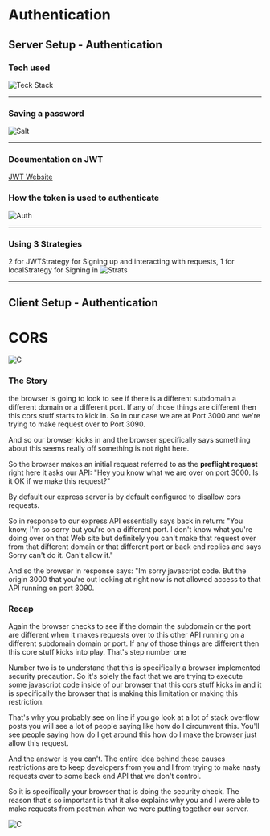 # Authentication

## Server Setup - Authentication

### Tech used
![Teck Stack](https://cdn.discordapp.com/attachments/562738302046830592/565935016845246484/Screen_Shot_2019-04-11_at_12.22.59_PM.png)

---

### Saving a password
![Salt](https://cdn.discordapp.com/attachments/562738302046830592/566081252130816012/Screen_Shot_2019-04-11_at_10.04.19_PM.png)

---

### Documentation on JWT
[JWT Website](https://jwt.io/)

### How the token is used to authenticate
![Auth](https://cdn.discordapp.com/attachments/562738302046830592/566084594898698250/Screen_Shot_2019-04-11_at_10.16.08_PM.png)

---

### Using 3 Strategies
2 for JWTStrategy for Signing up and interacting with requests, 1 for localStrategy for Signing in
![Strats](https://cdn.discordapp.com/attachments/562738302046830592/566296636402303003/Screen_Shot_2019-04-12_at_12.17.53_PM.png)

---

## Client Setup - Authentication

# CORS

![C](https://cdn.discordapp.com/attachments/562738302046830592/566775797189181452/Screen_Shot_2019-04-13_at_7.59.43_PM.png)

### The Story

the browser is going to look to see if there is a different subdomain a different domain or a different port. If any of those things are different then this cors stuff starts to kick in. So in our case we are at Port 3000 and we're trying to make request over to Port 3090.

And so our browser kicks in and the browser specifically says something about this seems really off something is not right here.

So the browser makes an initial request referred to as the **preflight request** right here it asks our API: "Hey you know what we are over on port 3000. Is it OK if we make this request?" 

By default our express server is by default configured to disallow cors requests.

So in response to our express API essentially says back in return: "You know, I'm so sorry but you're on a different port. I don't know what you're doing over on that Web site but definitely you can't make that request over from that different domain or that different port or back end replies and says Sorry can't do it. Can't allow it."

And so the browser in response says: "Im sorry javascript code. But the origin 3000 that you're out looking at right now is not allowed access to that API running on port 3090.

### Recap

Again the browser checks to see if the domain the subdomain or the port are different when it makes
requests over to this other API running on a different subdomain domain or port. If any of those things are different then this core stuff kicks into play. That's step number one 

 Number two is to understand that this is specifically a browser implemented security precaution. So it's solely the fact that we are trying to execute some javascript code inside of our browser that this cors stuff kicks in and it is specifically the browser that is making this limitation or making this restriction.

That's why you probably see on line if you go look at a lot of stack overflow posts you will see a lot of people saying like how do I circumvent this. You'll see people saying how do I get around this how do I make the browser just allow this request.

And the answer is you can't. The entire idea behind these causes restrictions are to keep developers from you and I from trying to make nasty requests over to some back end API that we don't control.

So it is specifically your browser that is doing the security check. The reason that's so important is that it also explains why you and I were able to make requests from postman when we were putting together our server.


![C](https://cdn.discordapp.com/attachments/562738302046830592/566783766887137300/Screen_Shot_2019-04-13_at_8.36.07_PM.png)
